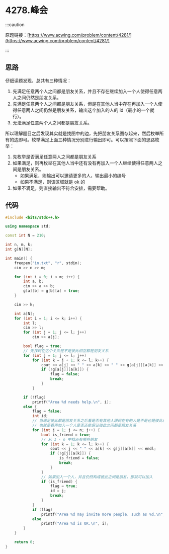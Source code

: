 # 4278.峰会

:::caution

原题链接：[https://www.acwing.com/problem/content/4281/](https://www.acwing.com/problem/content/4281/)

:::

## 思路

仔细读题发现，总共有三种情况：

1. 先满足任意两个人之间都是朋友关系，并且不存在继续加入一个人使得任意两人之间仍然是朋友关系。
2. 先满足任意两个人之间都是朋友关系，但是在其他人当中存在再加入一个人使得任意两人之间仍然是朋友关系，输出这个加入的人的 id（最小的一个就行）。
3. 无法满足任意两个人之间都是朋友关系。

所以理解题目之后发现其实就是找图中的边，先把朋友关系图存起来，然后枚举所有的边即可。枚举满足上面三种情况分别进行输出即可。可以按照下面的思路枚举：

1. 先枚举是否满足任意两人之间都是朋友关系
2. 如果满足，则再枚举在其他人当中还有没有再加入一个人继续使得任意两人之间是朋友关系。
   - 如果满足，则输出可以邀请更多的人，输出最小的编号
   - 如果不满足，则该区域就是 ok 的
3. 如果不满足，则直接输出不符合安排，需要帮助。

## 代码

```cpp
#include <bits/stdc++.h>

using namespace std;

const int N = 210;

int n, m, k;
int g[N][N];

int main() {
    freopen("in.txt", "r", stdin);
    cin >> n >> m;

    for (int i = 0; i < m; i++) {
        int a, b;
        cin >> a >> b;
        g[a][b] = g[b][a] = true;
    }

    cin >> k;

    int a[N];
    for (int i = 1; i <= k; i++) {
        int l;
        cin >> l;
        for (int j = 1; j <= l; j++)
            cin >> a[j];

        bool flag = true;
        // 先找现在这个关系是不是彼此相互都是朋友关系
        for (int j = 1; j <= l; j++)
            for (int k = j + 1; k <= l; k++) {
                cout << a[j] << " " << a[k] << " " << g[a[j]][a[k]] << endl;
                if (!g[a[j]][a[k]]) {
                    flag = false;
                    break;
                }
            }

        if (!flag)
            printf("Area %d needs help.\n", i);
        else {
            flag = false;
            int id;
            // 当满足彼此都是朋友关系之后看是否有其他人跟现在有的人是不是也是彼此相互是朋友关系
            // 也就是看再加入一个人是否还能保证彼此之间都是朋友关系
            for (int j = 1; j <= n; j++) {
                bool is_friend = true;
                // 从 1 - n 中找还有哪些朋友
                for (int k = 1; k <= l; k++) {
                    cout << j << " " << a[k] << g[j][a[k]] << endl;
                    if (!g[j][a[k]]) {
                        is_friend = false;
                        break;
                    }
                }
                // 如果加入一个人，并且仍然构成彼此之间是朋友，那就可以加入
                if (is_friend) {
                    flag = true;
                    id = j;
                    break;
                }
            }
            if (flag)
                printf("Area %d may invite more people. such as %d.\n", i, id);
            else
                printf("Area %d is OK.\n", i);
        }
    }

    return 0;
}
```



